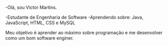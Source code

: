 -Olá, sou Victor Martins.

-Estudante de Engenharia de Software
-Aprendendo sobre: Java, JavaScript, HTML, CSS e MySQL

Meu objetivo é aprender ao máximo sobre programação e me desenvolver como um bom software enginer. 
<!---
VictorM-Coder/VictorM-Coder is a ✨ special ✨ repository because its `README.md` (this file) appears on your GitHub profile.
You can click the Preview link to take a look at your changes.
--->
